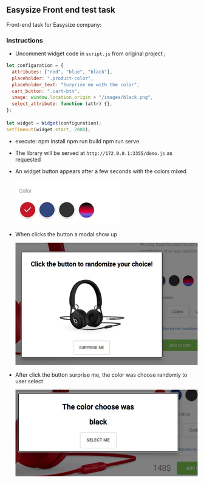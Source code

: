 ## Easysize Front end test task

Front-end task for Easysize company:

### Instructions

- Uncomment widget code in `script.js` from original project ;

```js
let configuration = {
  attributes: ["red", "blue", "black"],
  placeholder: ".product-color",
  placeholder_text: "Surprise me with the color",
  cart_button: ".cart-btn",
  image: window.location.origin + "/images/black.png",
  select_attribute: function (attr) {},
};

let widget = Widget(configuration);
setTimeout(widget.start, 2000);
```

- execute:
    npm install
    npm run build 
    npm run serve
- The library will be served at `http://172.0.0.1:3355/demo.js` as requested
- An widget button appears after a few seconds with the colors mixed

  ![Screenshot](gitButton.jpg)

- When clicks the button a modal show up

  ![Screenshot](gitModal.jpg)

- After click the button surprise me, the color was choose randomly to user select

  ![Screenshot](gitModal2.jpg)
